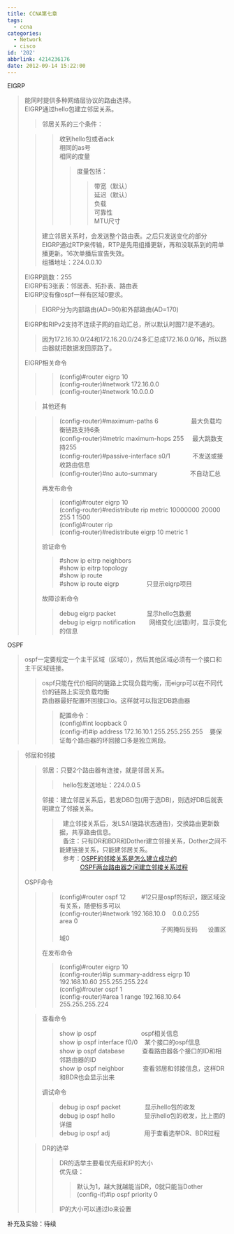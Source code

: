 ```yaml
---
title: CCNA第七章
tags:
  - ccna
categories:
  - Network
  - cisco
id: '202'
abbrlink: 4214236176
date: 2012-09-14 15:22:00
---
```


EIGRP  

> 能同时提供多种网络层协议的路由选择。  
> EIGRP通过hello包建立邻居关系。  
> 
> > 邻居关系的三个条件：  
> 
> > > 收到hello包或者ack  
> > > 相同的as号  
> > > 相同的度量  
> > > 
> > > > 度量包括：  
> > > > 
> > > > > 带宽（默认）  
> > > > > 延迟（默认）  
> > > > > 负载  
> > > > > 可靠性  
> > > > > MTU尺寸  
> > 
> > 建立邻居关系时，会发送整个路由表。之后只发送变化的部分  
> > EIGRP通过RTP来传输，RTP是先用组播更新，再和没联系到的用单播更新。16次单播后宣告失效。  
> > 组播地址：224.0.0.10  
> 
> EIGRP跳数：255  
> EIGRP有3张表：邻居表、拓扑表、路由表  
> EIGRP没有像ospf一样有区域0要求。  
> 
> > EIGRP分为内部路由(AD=90)和外部路由(AD=170)  
> 
> EIGRP和RIPv2支持不连续子网的自动汇总，所以默认时图7.1是不通的。  
> 
> > 因为172.16.10.0/24和172.16.20.0/24多汇总成172.16.0.0/16，所以路由器就把数据发回原路了。  
> >   
> 
> EIGRP相关命令  
> 
> > > (config)#router eigrp 10  
> > > (config-router)#network 172.16.0.0  
> > > (config-router)#network 10.0.0.0  
> 
> > 其他还有  
> 
> > > (config-router)#maximum-paths 6                   最大负载均衡链路支持6条  
> > > (config-router)#metric maximum-hops 255     最大跳数支持255  
> > > (config-router)#passive-interface s0/1             不发送或接收路由信息  
> > > (config-router)#no auto-summary                   不自动汇总  
> > 
> > 再发布命令  
> > 
> > > (config)#router eigrp 10  
> > > (config-router)#redistribute rip metric 10000000 20000 255 1 1500  
> > > (config)#router rip  
> > > (config-router)#redistribute eigrp 10 metric 1  
> > 
> > 验证命令  
> > 
> > > #show ip eitrp neighbors  
> > > #show ip eitrp topology  
> > > #show ip route  
> > > #show ip route eigrp                只显示eigrp项目  
> > 
> > 故障诊断命令  
> > 
> > > debug eigrp packet                  显示hello包数据  
> > > debug ip eigrp notification        网络变化(出错)时，显示变化的信息  
> > 
> > >   

OSPF  

> ospf一定要规定一个主干区域（区域0），然后其他区域必须有一个接口和主干区域链接。  
> 
> > ospf只能在代价相同的链路上实现负载均衡，而eigrp可以在不同代价的链路上实现负载均衡  
> > 路由器最好配置环回接口lo。这样就可以指定DB路由器  
> > 
> > > 配置命令：  
> > > (config)#int loopback 0  
> > > (config-if)#ip address 172.16.10.1 255.255.255.255    要保证每个路由器的环回接口多是独立网段。  

  

> 邻居和邻接  
> 
> > 邻居：只要2个路由器有连接，就是邻居关系。  
> > 
> > >   hello包发送地址：224.0.0.5  
> > 
> > 邻接：建立邻居关系后，若发DBD包(用于选DB)，则选好DB后就表明建立了邻接关系。  
> > 
> > >   建立邻接关系后，发LSA(链路状态通告)，交换路由更新数据，共享路由信息。  
> > >   备注：只有DR和BDR和Dother建立邻接关系，Dother之间不能建链接关系，只能建邻居关系。  
> > >   参考：[OSPF的邻接关系是怎么建立成功的](http://www.2cto.com/net/201208/145681.html)  
> > >             [OSPF两台路由器之间建立邻接关系过程](http://cisco.chinaitlab.com/OSPF/740073.html)
> 
>   
> OSPF命令  
> 
> > > (config)#router ospf 12         #12只是ospf的标识，跟区域没有关系，随便标多可以  
> > > (config-router)#network 192.168.10.0    0.0.0.255          area 0    
> > >                                                            子网掩码反码      设置区域0  
> > >   
> > 
> > 在发布命令  
> > 
> > > (config)#router eigrp 10  
> > > (config-router)#ip summary-address eigrp 10 192.168.10.60 255.255.255.224  
> > > (config)#router ospf 1  
> > > (config-router)#area 1 range 192.168.10.64 255.255.255.224  
> > >   
> 
> > 查看命令  
> > 
> > > show ip ospf                          ospf相关信息  
> > > show ip ospf interface f0/0    某个接口的ospf信息  
> > > show ip ospf database          查看路由器各个接口的ID和相邻路由器的ID  
> > > show ip ospf neighbor           查看邻居和邻接信息，这样DR和BDR也会显示出来  
> > 
> > 调试命令  
> > 
> > > debug ip ospf packet              显示hello包的收发  
> > > debug ip ospf hello                 显示hello包的收发，比上面的详细  
> > > debug ip ospf adj                    用于查看选举DR、BDR过程  
> 
>   
> 
> > DR的选举  
> > 
> > > DR的选举主要看优先级和IP的大小  
> > > 优先级：  
> > > 
> > > > 默认为1，越大就越能当DR，0就只能当Dother  
> > > > (config-if)#ip ospf priority 0  
> > > 
> > > IP的大小可以通过lo来设置  
> > >   

补充及实验：待续